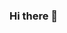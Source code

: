 ### Hi there 👋

<!--
**Sonu-rgukt/Sonu-rgukt** is a ✨ _special_ ✨ repository because its `README.md` (this file) appears on your GitHub profile.

Here are some ideas to get you started:

- 🔭 I’m currently Studying my Bachelors in strem of computer science 
- 🌱 I’m currently learning Data Science and Machine Learning 
- 👯 I’m looking to collaborate on Open source projects to improve my skills 
- 🤔 I’m looking for help with Machine Learning and Data Science
- 💬 Ask me about ...
- 📫 How to reach me: Name: Sonu Mahanty
                      E-Mail:sonumahanty2003@gmail.com
- 😄 Pronouns: ...
- ⚡ Fun fact: ...
-->
